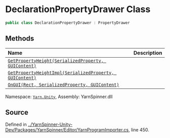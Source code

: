 # DeclarationPropertyDrawer Class


```csharp
public class DeclarationPropertyDrawer : PropertyDrawer
```



## Methods
|Name|Description|
|:---|:---|
|[`GetPropertyHeight(SerializedProperty, GUIContent)`](/api/csharp/yarn.unity/declarationpropertydrawer.getpropertyheight-serializedproperty,guicontent-.md)||
|[`GetPropertyHeightImpl(SerializedProperty, GUIContent)`](/api/csharp/yarn.unity/declarationpropertydrawer.getpropertyheightimpl-serializedproperty,guicontent-.md)||
|[`OnGUI(Rect, SerializedProperty, GUIContent)`](/api/csharp/yarn.unity/declarationpropertydrawer.ongui-rect,serializedproperty,guicontent-.md)||
<div class="class-metadata">

Namespace: [`Yarn.Unity`](/api/csharp/yarn.unity/README.md), Assembly: YarnSpinner.dll
</div>

## Source
Defined in [../YarnSpinner-Unity-Dev/Packages/YarnSpinner/Editor/YarnProgramImporter.cs](https://github.com/YarnSpinnerTool/YarnSpinner-Unity//blob/develop/Editor/YarnProgramImporter.cs#L450), line 450.
